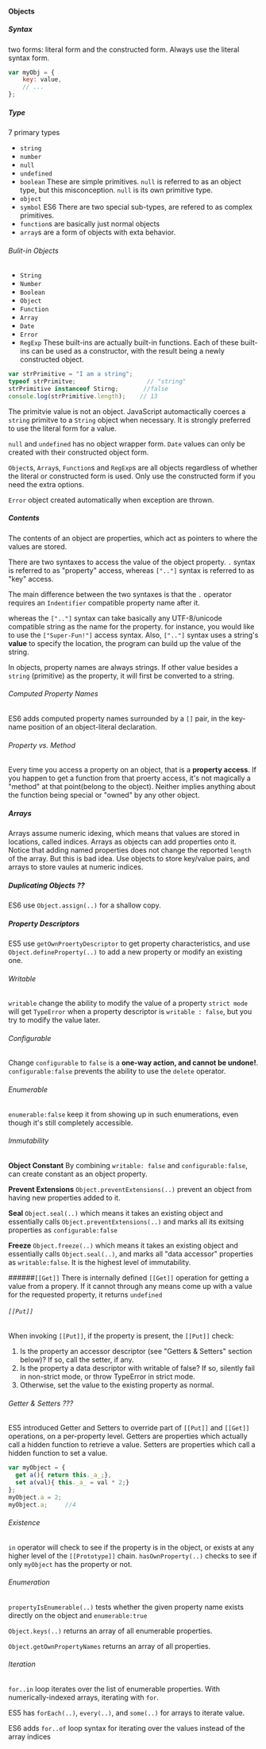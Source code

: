 #### Objects
##### Syntax
two forms: literal form and the constructed form. Always use the literal syntax form.
```javascript
var myObj = {
    key: value,
    // ...
};
```
##### Type
7 primary types
- `string`
- `number`
- `null`
- `undefined`
- `boolean`
These are simple primitives. `null` is referred to as an object type, but this misconception. `null` is its own primitive type.
- `object`
- `symbol` ES6
There are two special sub-types, are refered to as complex primitives.
- `function`s are basically just normal objects
- `array`s are a form of objects with exta behavior.
###### Bulit-in Objects
- `String`
- `Number`
- `Boolean`
- `Object`
- `Function`
- `Array`
- `Date`
- `Error`
- `RegExp`
These built-ins are actually built-in functions. Each of these built-ins can be used as a constructor, with the result being a newly constructed object.
```javascript
var strPrimitive = "I am a string";
typeof strPrimitve;                    // "string"
strPrimitive instanceof Stirng;       //false
console.log(strPrimitive.length);    // 13
```
The primitvie value is not an object. JavaScript automactically coerces a `string` primitve to a `String` object when necessary. 
It is strongly preferred to use the literal form for a value.

`null` and `undefined` has no object wrapper form. `Date` values can only be created with their constructed object form.

`Object`s, `Array`s, `Function`s and `RegExp`s are all objects regardless of whether the literal or constructed form is used.
Only use the constructed form if you need the extra options.

`Error` object created automatically when exception are thrown.

##### Contents
The contents of an object are properties, which act as pointers to where the values are stored.

There are two syntaxes to access the value of the object property.
`.` syntax is referred to as "property" access, whereas `[".."]` syntax is referred to as "key" access.

The main difference between the two syntaxes is that the `.` operator requires an `Indentifier` compatible property name after it.

whereas the `[".."]` syntax can take basically any UTF-8/unicode compatible string as the name for the property. for instance, you
would like to use the `["Super-Fun!"]` access syntax.
Also, `[".."]` syntax uses a string's **value** to specify the location, the program can build up the value of the string.

In objects, property names are always strings. If other value besides a `string` (primitive) as the property, it will first be converted to a string.

###### Computed Property Names
ES6 adds computed property names surrounded by a `[]` pair, in the key-name position of an object-literal declaration.

###### Property vs. Method
Every time you access a property on an object, that is a **property access**. If you happen to get a function from that proerty access, it's not magically a "method" at that point(belong to the object). Neither implies anything about the function being special or "owned" by any other object. 

##### Arrays
Arrays assume numeric idexing, which means that values are stored in locations, called indices.
Arrays as objects can add properties onto it. Notice that adding named properties does not change the reported `length` of the array. But this is bad idea. Use objects to store key/value pairs, and arrays to store vaules at numeric indices.

##### Duplicating Objects ??
ES6 use `Object.assign(..)` for a shallow copy.

##### Property Descriptors
ES5 use `getOwnProertyDescriptor` to get property characteristics, and use `Object.defineProperty(..)` to add a new property or modify an existing one.

###### Writable
`writable` change the ability to modify the value of a property
`strict mode` will get `TypeError` when a property descriptor is `writable : false`, but you try to modify the value later.

###### Configurable
Change `configurable` to `false` is a **one-way action, and cannot be undone!**. `configurable:false` prevents the ability to use the `delete` operator.

###### Enumerable
`enumerable:false` keep it from showing up in such enumerations, even though it's still completely accessible.

###### Immutability

 **Object Constant**
By combining `writable: false` and `configurable:false`, can create constant as an object property.

**Prevent Extensions**
`Object.preventExtensions(..)` prevent an object from having new properties added to it.

**Seal**
`Object.seal(..)` which means it takes an existing object and essentially calls `Object.preventExtensions(..)` and marks all its exitsing properties as `configurable:false`

**Freeze**
`Object.freeze(..)` which means it takes an existing object and essentially calls `Object.seal(..)`, and marks all "data accessor" properties as `writable:false`. It is the highest level of immutability. 

######`[[Get]]`
There is internally defined `[[Get]]` operation for getting a value from a propery. If it cannot through any means come up with a value for the requested property, it returns `undefined`

###### `[[Put]]`
When invoking `[[Put]]`, if the property is present, the `[[Put]]` check:
 1. Is the property an accessor descriptor (see "Getters & Setters" section below)? If so, call the setter, if any.
 2. Is the property a data descriptor with writable of false? If so, silently fail in non-strict mode, or throw TypeError in strict mode.
 3. Otherwise, set the value to the existing property as normal.

###### Getter & Setters ???
ES5 introduced Getter and Setters to override part of `[[Put]]` and `[[Get]]` operations, on a per-property level. 
Getters are properties which actually call a hidden function to retrieve a value. Setters are properties which call a hidden function to set a value.
```javascript
var myObject = {
  get a(){ return this._a_;},
  set a(val){ this._a_ = val * 2;}
};
myObject.a = 2;
myObject.a;     //4
```

###### Existence
`in` operator will check to see if the property is in the object, or exists at any higher level of the `[[Prototype]]` chain. 
`hasOwnProperty(..)` checks to see if only `myObject` has the property or not.

###### Enumeration
`propertyIsEnumerable(..)` tests whether the given property name exists directly on the object and `enumerable:true`

`Object.keys(..)` returns an array of all enumerable properties.

`Object.getOwnPropertyNames` returns an array of all properties.

###### Iteration
`for..in` loop iterates over the list of enumerable properties. With numerically-indexed arrays, iterating with `for`.

ES5 has `forEach(..)`, `every(..)`, and `some(..)` for arrays to iterate value.

ES6 adds `for..of` loop syntax for iterating over the values instead of the array indices




































